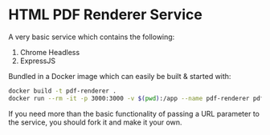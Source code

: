 # HTML PDF Renderer Service
A very basic service which contains the following:
1. Chrome Headless
2. ExpressJS

Bundled in a Docker image which can easily be built & started with:
```bash
docker build -t pdf-renderer .
docker run --rm -it -p 3000:3000 -v $(pwd):/app --name pdf-renderer pdf-renderer npm run dev
```

If you need more than the basic functionality of passing a URL parameter to the
service, you should fork it and make it your own.